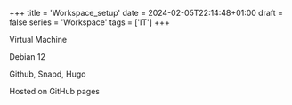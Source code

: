 +++
title = 'Workspace_setup'
date = 2024-02-05T22:14:48+01:00
draft = false
series = 'Workspace'
tags = ['IT']
+++


Virtual Machine

Debian 12

Github, Snapd, Hugo

Hosted on GitHub pages
